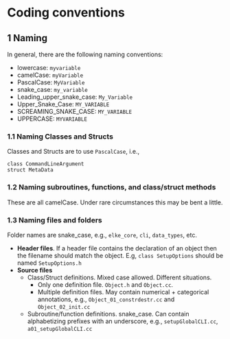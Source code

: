 # Coding conventions

## 1 Naming

In general, there are the following naming conventions:
  - lowercase: `myvariable`
  - camelCase: `myVariable`
  - PascalCase: `MyVariable`
  - snake_case: `my_variable`
  - Leading_upper_snake_case: `My_Variable`
  - Upper_Snake_Case: `MY_VARIABLE`
  - SCREAMING_SNAKE_CASE: `MY_VARIABLE`
  - UPPERCASE: `MYVARIABLE `

### 1.1 Naming Classes and Structs
Classes and Structs are to use `PascalCase`, i.e.,

```
class CommandLineArgument
struct MetaData
```

### 1.2 Naming subroutines, functions, and class/struct methods
These are all camelCase. Under rare circumstances this may be bent a little.


### 1.3 Naming files and folders
Folder names are snake_case, e.g., `elke_core`, `cli`, `data_types`, etc.

- **Header files**. If a header file contains the declaration of an object then
  the filename should match the object. E.g, `class SetupOptions` should be
  named `SetupOptions.h`
- **Source files**
  - Class/Struct definitions. Mixed case allowed. Different situations.
    - Only one definition file. `Object.h` and `Object.cc`.
    - Multiple definition files. May contain numerical + categorical
      annotations, e.g., `Object_01_constrdestr.cc` and `Object_02_init.cc`
  - Subroutine/function definitions. snake_case. Can contain alphabetizing
    prefixes with an underscore, e.g., `setupGlobalCLI.cc`,
    `a01_setupGlobalCLI.cc`


